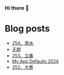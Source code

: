 ### Hi there 👋

<!--
**rebron1900/rebron1900** is a ✨ _special_ ✨ repository because its `README.md` (this file) appears on your GitHub profile.

Here are some ideas to get you started:

- 🔭 I’m currently working on ...
- 🌱 I’m currently learning ...
- 👯 I’m looking to collaborate on ...
- 🤔 I’m looking for help with ...
- 💬 Ask me about ...
- 📫 How to reach me: ...
- 😄 Pronouns: ...
- ⚡ Fun fact: ...
-->



# Blog posts
<!-- BLOG-POST-LIST:START -->
- [254、雨水](https://1900.live/254-yu-shui/)
- [无题](https://1900.live/wu-ti-2/)
- [253、立春](https://1900.live/253zhu-li-chun/)
- [My App Defaults 2024](https://1900.live/my-app-defaults-2024/)
- [252、大寒](https://1900.live/252-da-han/)
<!-- BLOG-POST-LIST:END -->
